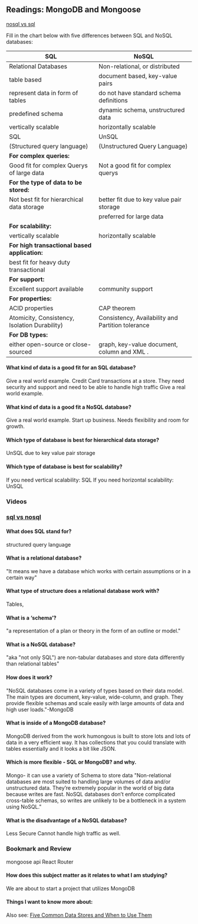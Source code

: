 ## Readings: MongoDB and Mongoose

[nosql vs sql](https://www.thegeekstuff.com/2014/01/sql-vs-nosql-db/?utm_source=tuicool)

Fill in the chart below with five differences between SQL and NoSQL databases:



| SQL               |      	NoSQL |
|-----------------------|---------------------|
| Relational Databases     |    Non-relational, or distributed|
 |table based               |  document based, key-value pairs|
 | represent data in form of tables	      |        do not have standard schema definitions|
 | predefined schema         |    dynamic schema, unstructured data|
 |vertically scalable       |    horizontally scalable|
 |SQL                       |           UnSQL|
|(Structured query language) |  (Unstructured Query Language)|
| **For complex queries:**||
 |Good fit for complex Querys of large data       |        Not a good fit for complex querys| 
 |**For the type of data to be stored:**||
 |Not best fit for hierarchical data storage        |      better fit due to key value pair storage|  
 |                            |  preferred for large data|
|**For scalability:** ||
|vertically scalable         |   horizontally scalable|
|**For high transactional based application:** ||
| best fit for heavy duty transactional         | |  
|**For support:**||
|Excellent support available |    community support|
|**For properties:**||
|ACID properties             |          CAP theorem  |  
|Atomicity, Consistency, Isolation Durability)     |    Consistency, Availability and Partition tolerance|
|**For DB types:**||
|either open-source or close-sourced       |      graph, key-value  document, column  and XML .|

 	 
#### What kind of data is a good fit for an SQL database?
Give a real world example.
Credit Card transactions at a store. They need security and support and need to be able to handle high traffic
Give a real world example.

#### What kind of data is a good fit a NoSQL database?
Give a real world example.
Start up business. Needs flexibility and room for growth. 


#### Which type of database is best for hierarchical data storage?
UnSQL due to key value pair storage

#### Which type of database is best for scalability?
If you need vertical scalability: SQL
If you need horizontal scalability: UnSQL

### Videos
### [sql vs nosql](https://www.youtube.com/watch?v=ZS_kXvOeQ5Y)

#### What does SQL stand for?
 structured query language

#### What is a relational database?
"It means we have a database which
works with certain assumptions or in a
certain way"

#### What type of structure does a relational database work with?
Tables, 
#### What is a ‘schema’?
"a representation of a plan or theory in the form of an outline or model."

#### What is a NoSQL database?
"aka "not only SQL") are non-tabular databases and store data differently than relational tables"

#### How does it work?
"NoSQL databases come in a variety of types based on their data model. The main types are document, key-value, wide-column, and graph. They provide flexible schemas and scale easily with large amounts of data and high user loads."-MongoDB



#### What is inside of a MongoDB database?
MongoDB derived from the work humongous is built to store lots and lots of data in a very efficient way. 
It has collections that you could translate with tables essentially and it looks a bit like JSON.

#### Which is more flexible - SQL or MongoDB? and why.
Mongo- it can use a variety of Schema to store data
"Non-relational databases are most suited to handling large volumes of data and/or unstructured data. They’re extremely popular in the world of big data because writes are fast. NoSQL databases don’t enforce complicated cross-table schemas, so writes are unlikely to be a bottleneck in a system using NoSQL."

#### What is the disadvantage of a NoSQL database?
Less Secure
Cannot handle high traffic as well. 

### Bookmark and Review
mongoose api
React Router

#### How does this subject matter as it relates to what I am studying?
We are about to start a project that utilizes MongoDB

#### Things I want to know more about:

Also see: [Five Common Data Stores and When to Use Them](https://shopify.engineering/five-common-data-stores-usage)
